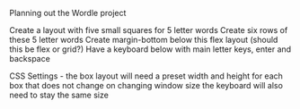 Planning out the Wordle project

Create a layout with five small squares for 5 letter words
Create six rows of these 5 letter words
Create margin-bottom below this flex layout (should this be flex or grid?)
Have a keyboard below with main letter keys, enter and backspace

CSS Settings -
the box layout will need a preset width and height for each box that does not change on changing window size
the keyboard will also need to stay the same size
